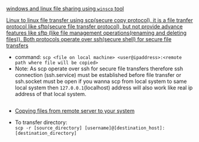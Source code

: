 [windows and linux file sharing using `winscp` tool](https://youtu.be/56oK8Zvi1Sg?si=Shm6wSpWjiGGbr3I)

[Linux to linux file transfer using scp(secure copy protocol), it is a file tranfer protocol like sftp(secure file transfer protocol), but not provide advance features like sftp (like file management operations(renaming and deleting files)). Both protocols operate over ssh(secure shell) for secure file transfers](https://youtu.be/J1-hSlxsDVo?si=8FHmGLTD4evrLw1t&t=27)
- command: ```scp <file on local machine> <user@ipaddress>:<remote path where file will be copied>```  
- Note: As scp operate over ssh for secure file transfers therefore ssh connection (ssh.service) must be established before file transfer or ssh.socket must be open 
if you wanna scp from local system to same local system then `127.0.0.1`(localhost) address will also work like real ip address of that local system.

```scp file.txt username@127.0.0.1:/home/username/
```

- [Copying files from remote server to your system](https://youtu.be/J1-hSlxsDVo?si=9_Rflt_keoahb_RM&t=397)

- To transfer directory: \
```scp -r [source_directory] [username]@[destination_host]:[destination_directory]```
